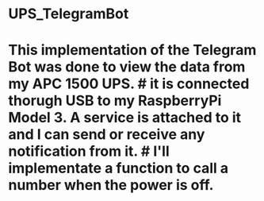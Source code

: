 # UPS_TelegramBot
# This implementation of the Telegram Bot was done to view the data from my APC 1500 UPS. # it is connected thorugh USB to my RaspberryPi Model 3. A service is attached to it and I can send or receive any notification from it. # I'll implementate a function to call a number when the power is off. 
